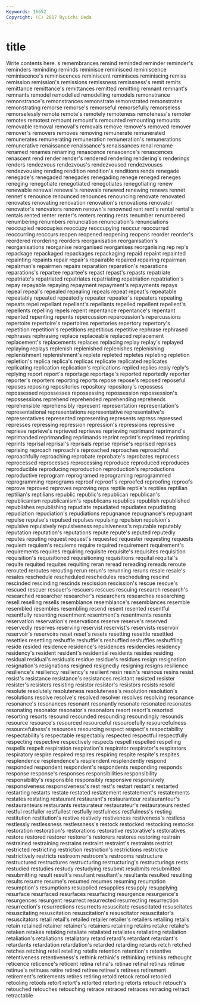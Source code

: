```yaml
---
Keywords: 16652 
Copyright: (C) 2017 Ryuichi Ueda
---
```


# title

Write contents here.
s remembrances remind reminded reminder reminder's reminders
reminding reminds reminisce reminisced reminiscence reminiscence's reminiscences reminiscent reminisces reminiscing
remiss remission remission's remissions remissness remissness's remit remits remittance remittance's
remittances remitted remitting remnant remnant's remnants remodel remodelled remodelling remodels
remonstrance remonstrance's remonstrances remonstrate remonstrated remonstrates remonstrating remorse remorse's remorseful
remorsefully remorseless remorselessly remote remote's remotely remoteness remoteness's remoter remotes
remotest remount remount's remounted remounting remounts removable removal removal's removals
remove remove's removed remover remover's removers removes removing remunerate remunerated
remunerates remunerating remuneration remuneration's remunerations remunerative renaissance renaissance's renaissances renal
rename renamed renames renaming renascence renascence's renascences renascent rend render
render's rendered rendering rendering's renderings renders rendezvous rendezvous's rendezvoused rendezvouses
rendezvousing rending rendition rendition's renditions rends renegade renegade's renegaded renegades
renegading renege reneged reneges reneging renegotiate renegotiated renegotiates renegotiating renew
renewable renewal renewal's renewals renewed renewing renews rennet rennet's renounce
renounced renounces renouncing renovate renovated renovates renovating renovation renovation's renovations
renovator renovator's renovators renown renown's renowned rent rent's rental rental's
rentals rented renter renter's renters renting rents renumber renumbered renumbering
renumbers renunciation renunciation's renunciations reoccupied reoccupies reoccupy reoccupying reoccur reoccurred
reoccurring reoccurs reopen reopened reopening reopens reorder reorder's reordered reordering
reorders reorganisation reorganisation's reorganisations reorganise reorganised reorganises reorganising rep rep's
repackage repackaged repackages repackaging repaid repaint repainted repainting repaints repair
repair's repairable repaired repairing repairman repairman's repairmen repairs reparation reparation's
reparations reparations's repartee repartee's repast repast's repasts repatriate repatriate's repatriated
repatriates repatriating repatriation repatriation's repay repayable repaying repayment repayment's repayments
repays repeal repeal's repealed repealing repeals repeat repeat's repeatable repeatably
repeated repeatedly repeater repeater's repeaters repeating repeats repel repellant repellant's
repellants repelled repellent repellent's repellents repelling repels repent repentance repentance's
repentant repented repenting repents repercussion repercussion's repercussions repertoire repertoire's repertoires
repertories repertory repertory's repetition repetition's repetitions repetitious repetitive rephrase rephrased
rephrases rephrasing replace replaceable replaced replacement replacement's replacements replaces replacing
replay replay's replayed replaying replays replenish replenished replenishes replenishing replenishment
replenishment's replete repleted repletes repleting repletion repletion's replica replica's replicas
replicate replicated replicates replicating replication replication's replications replied replies reply
reply's replying report report's reportage reportage's reported reportedly reporter reporter's
reporters reporting reports repose repose's reposed reposeful reposes reposing repositories
repository repository's repossess repossessed repossesses repossessing repossession repossession's repossessions reprehend
reprehended reprehending reprehends reprehensible reprehensibly represent representation representation's representational representations
representative representative's representatives represented representing represents repress repressed represses repressing
repression repression's repressions repressive reprieve reprieve's reprieved reprieves reprieving reprimand
reprimand's reprimanded reprimanding reprimands reprint reprint's reprinted reprinting reprints reprisal
reprisal's reprisals reprise reprise's reprised reprises reprising reproach reproach's reproached
reproaches reproachful reproachfully reproaching reprobate reprobate's reprobates reprocess reprocessed reprocesses
reprocessing reproduce reproduced reproduces reproducible reproducing reproduction reproduction's reproductions reproductive
reprogram reprogramed reprograming reprogrammed reprogramming reprograms reproof reproof's reproofed reproofing
reproofs reprove reproved reproves reproving reps reptile reptile's reptiles reptilian
reptilian's reptilians republic republic's republican republican's republicanism republicanism's republicans republics
republish republished republishes republishing repudiate repudiated repudiates repudiating repudiation repudiation's
repudiations repugnance repugnance's repugnant repulse repulse's repulsed repulses repulsing repulsion
repulsion's repulsive repulsively repulsiveness repulsiveness's reputable reputably reputation reputation's reputations
repute repute's reputed reputedly reputes reputing request request's requested requester
requesting requests requiem requiem's requiems require required requirement requirement's requirements
requires requiring requisite requisite's requisites requisition requisition's requisitioned requisitioning requisitions
requital requital's requite requited requites requiting reran reread rereading rereads
reroute rerouted reroutes rerouting rerun rerun's rerunning reruns resale resale's
resales reschedule rescheduled reschedules rescheduling rescind rescinded rescinding rescinds rescission
rescission's rescue rescue's rescued rescuer rescuer's rescuers rescues rescuing research
research's researched researcher researcher's researchers researches researching resell reselling resells
resemblance resemblance's resemblances resemble resembled resembles resembling resend resent resented
resentful resentfully resenting resentment resentment's resentments resents reservation reservation's reservations
reserve reserve's reserved reservedly reserves reserving reservist reservist's reservists reservoir
reservoir's reservoirs reset reset's resets resetting resettle resettled resettles resettling
reshuffle reshuffle's reshuffled reshuffles reshuffling reside resided residence residence's residences
residencies residency residency's resident resident's residential residents resides residing residual
residual's residuals residue residue's residues resign resignation resignation's resignations resigned
resignedly resigning resigns resilience resilience's resiliency resiliency's resilient resin resin's
resinous resins resist resist's resistance resistance's resistances resistant resisted resister
resister's resisters resisting resistor resistor's resistors resists resold resolute resolutely
resoluteness resoluteness's resolution resolution's resolutions resolve resolve's resolved resolver resolves
resolving resonance resonance's resonances resonant resonantly resonate resonated resonates resonating
resonator resonator's resonators resort resort's resorted resorting resorts resound resounded
resounding resoundingly resounds resource resource's resourced resourceful resourcefully resourcefulness resourcefulness's
resources resourcing respect respect's respectability respectability's respectable respectably respected respectful
respectfully respecting respective respectively respects respell respelled respelling respells respelt
respiration respiration's respirator respirator's respirators respiratory respire respired respires respiring
respite respite's respites resplendence resplendence's resplendent resplendently respond responded respondent
respondent's respondents responding responds response response's responses responsibilities responsibility responsibility's
responsible responsibly responsive responsively responsiveness responsiveness's rest rest's restart restart's
restarted restarting restarts restate restated restatement restatement's restatements restates restating
restaurant restaurant's restauranteur restauranteur's restauranteurs restaurants restaurateur restaurateur's restaurateurs rested
restful restfuller restfullest restfully restfulness restfulness's resting restitution restitution's restive
restively restiveness restiveness's restless restlessly restlessness restlessness's restock restocked restocking
restocks restoration restoration's restorations restorative restorative's restoratives restore restored restorer
restorer's restorers restores restoring restrain restrained restraining restrains restraint restraint's
restraints restrict restricted restricting restriction restriction's restrictions restrictive restrictively restricts
restroom restroom's restrooms restructure restructured restructures restructuring restructuring's restructurings rests
restudied restudies restudy restudying resubmit resubmits resubmitted resubmitting result result's
resultant resultant's resultants resulted resulting results resume resume's resumed resumes
resuming resumption resumption's resumptions resupplied resupplies resupply resupplying resurface resurfaced
resurfaces resurfacing resurgence resurgence's resurgences resurgent resurrect resurrected resurrecting resurrection
resurrection's resurrections resurrects resuscitate resuscitated resuscitates resuscitating resuscitation resuscitation's resuscitator
resuscitator's resuscitators retail retail's retailed retailer retailer's retailers retailing retails
retain retained retainer retainer's retainers retaining retains retake retake's retaken
retakes retaking retaliate retaliated retaliates retaliating retaliation retaliation's retaliations retaliatory
retard retard's retardant retardant's retardants retardation retardation's retarded retarding retards
retch retched retches retching retell retelling retells retention retention's retentive
retentiveness retentiveness's rethink rethink's rethinking rethinks rethought reticence reticence's reticent
retina retina's retinae retinal retinas retinue retinue's retinues retire retired
retiree retiree's retirees retirement retirement's retirements retires retiring retold retook
retool retooled retooling retools retort retort's retorted retorting retorts retouch
retouch's retouched retouches retouching retrace retraced retraces retracing retract retractable
